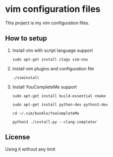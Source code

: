 # vim configuration files
This project is my vim configuration files.
## How to setup
1. Install vim with script language support

    `sudo apt-get install ctags vim-nox`
    
2. Install vim plugins and configuration file

    `./viminstall`
    
3. Install YouCompleteMe support

    `sudo apt-get install build-essential cmake`
    
    `sudo apt-get install python-dev python3-dev`
    
    `cd ~/.vim/bundle/YouCompleteMe`
    
    `python3 ./install.py --clang-completer`

     
## License
Using it without any limit

